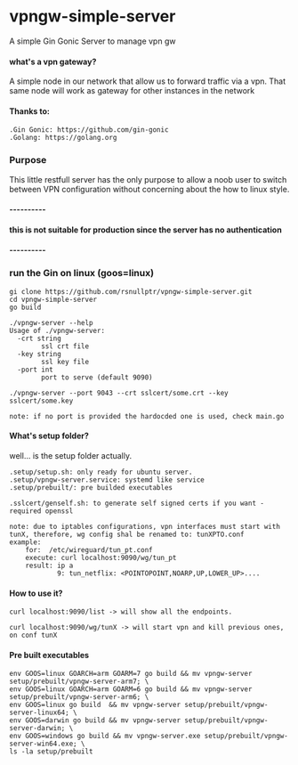 # vpngw-simple-server
A simple Gin Gonic Server to manage vpn gw

#### what's a vpn gateway?
A simple node in our network that allow us to forward traffic
via a vpn.
That same node will work as gateway for other instances in the network

#### Thanks to:
```
.Gin Gonic: https://github.com/gin-gonic 
.Golang: https://golang.org
```

### Purpose
This little restfull server has the only purpose to allow a noob user to switch between VPN 
configuration without concerning about the how to linux style.

#### ----------
#### this is not suitable for production since the server has no authentication
#### ----------

### run the Gin on linux (goos=linux)
```  
gi clone https://github.com/rsnullptr/vpngw-simple-server.git
cd vpngw-simple-server
go build

./vpngw-server --help
Usage of ./vpngw-server:
  -crt string
        ssl crt file
  -key string
        ssl key file
  -port int
        port to serve (default 9090)

./vpngw-server --port 9043 --crt sslcert/some.crt --key sslcert/some.key

note: if no port is provided the hardocded one is used, check main.go
```

#### What's setup folder?
well... is the setup folder actually. 
```
.setup/setup.sh: only ready for ubuntu server.
.setup/vpngw-server.service: systemd like service
.setup/prebuilt/: pre builded executables

.sslcert/genself.sh: to generate self signed certs if you want - required openssl

note: due to iptables configurations, vpn interfaces must start with tunX, therefore, wg config shal be renamed to: tunXPTO.conf
example: 
    for:  /etc/wireguard/tun_pt.conf
    execute: curl localhost:9090/wg/tun_pt
    result: ip a 
            9: tun_netflix: <POINTOPOINT,NOARP,UP,LOWER_UP>....
```

#### How to use it? 
```  
curl localhost:9090/list -> will show all the endpoints. 

curl localhost:9090/wg/tunX -> will start vpn and kill previous ones, on conf tunX
```

#### Pre built executables
```
env GOOS=linux GOARCH=arm GOARM=7 go build && mv vpngw-server setup/prebuilt/vpngw-server-arm7; \
env GOOS=linux GOARCH=arm GOARM=6 go build && mv vpngw-server setup/prebuilt/vpngw-server-arm6; \
env GOOS=linux go build  && mv vpngw-server setup/prebuilt/vpngw-server-linux64; \
env GOOS=darwin go build && mv vpngw-server setup/prebuilt/vpngw-server-darwin; \
env GOOS=windows go build && mv vpngw-server.exe setup/prebuilt/vpngw-server-win64.exe; \
ls -la setup/prebuilt
```
